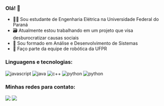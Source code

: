 
### Olá! 👋 


- 👨‍🎓 Sou estudante de Engenharia Elétrica na Universidade Federal do Paraná
- 🗃️ Atualmente estou trabalhando em um projeto que visa desburocratizar causas sociais
- 📜 Sou formado em Análise e Desenvolvimento de Sistemas
- 🤖 Faço parte da equipe de robótica da UFPR


### Linguagens e tecnologias: 

<div style="display: inline_block">
    <img align="center" alt="javascript" src="https://img.shields.io/badge/JavaScript-323330?style=for-the-badge&logo=javascript&logoColor=F7DF1E" />
    <img align="center" alt="java" src="https://img.shields.io/badge/Java-ED8B00?style=for-the-badge&logo=openjdk&logoColor=white" />
    <img align="center" alt="c++" src="https://img.shields.io/badge/C%2B%2B-00599C?style=for-the-badge&logo=c%2B%2B&logoColor=white" />
    <img align="center" alt="python" src="https://img.shields.io/badge/Python-14354C?style=for-the-badge&logo=python&logoColor=white" />
    <img align="center" alt="python" src="https://img.shields.io/badge/MySQL-00000F?style=for-the-badge&logo=mysql&logoColor=white" />
</div>

### Minhas redes para contato:
<div>
  <a href="https://www.linkedin.com/in/luan-matheus-78aa3b208/" target="_blank"><img src="https://img.shields.io/badge/-LinkedIn-%230077B5?style=for-the-badge&logo=linkedin&logoColor=white" target="_blank"></a>
  <a href = "mailto:rian.marcos07@gmail.com"><img src="https://img.shields.io/badge/-Gmail-%23333?style=for-the-badge&logo=gmail&logoColor=white" target="_blank"></a>
</div>


